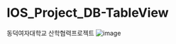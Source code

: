 # IOS_Project_DB-TableView
동덕여자대학교 산학협력프로젝트
![image](https://github.com/fiveyuna/IOS_Project_DB-TableView/assets/144022765/6cc89d61-61ca-4c58-a97e-022ed04961c7)
